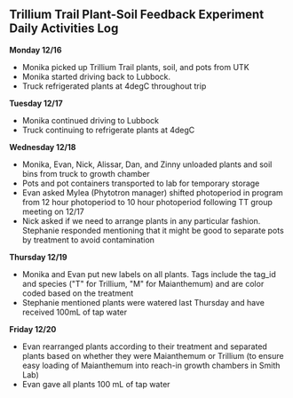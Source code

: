 ## Trillium Trail Plant-Soil Feedback Experiment Daily Activities Log

**Monday 12/16**
 - Monika picked up Trillium Trail plants, soil, and pots from UTK
 - Monika started driving back to Lubbock. 
 - Truck refrigerated plants at 4degC throughout trip

**Tuesday 12/17**
 - Monika continued driving to Lubbock
 - Truck continuing to refrigerate plants at 4degC

**Wednesday 12/18**
 - Monika, Evan, Nick, Alissar, Dan, and Zinny unloaded plants and soil bins from truck to growth chamber
 - Pots and pot containers transported to lab for temporary storage
 - Evan asked Mylea (Phytotron manager) shifted photoperiod in program from 12 hour photoperiod to 10 hour photoperiod following TT group meeting on 12/17
 - Nick asked if we need to arrange plants in any particular fashion. Stephanie responded mentioning that it might be good to separate pots by treatment to avoid contamination

**Thursday 12/19**
 - Monika and Evan put new labels on all plants. Tags include the tag_id and species ("T" for Trillium, "M" for Maianthemum) and are color coded based on the treatment
 - Stephanie mentioned plants were watered last Thursday and have received 100mL of tap water

 **Friday 12/20**
 - Evan rearranged plants according to their treatment and separated plants based on whether they were Maianthemum or Trillium (to ensure easy loading of Maianthemum into reach-in growth chambers in Smith Lab)
 - Evan gave all plants 100 mL of tap water